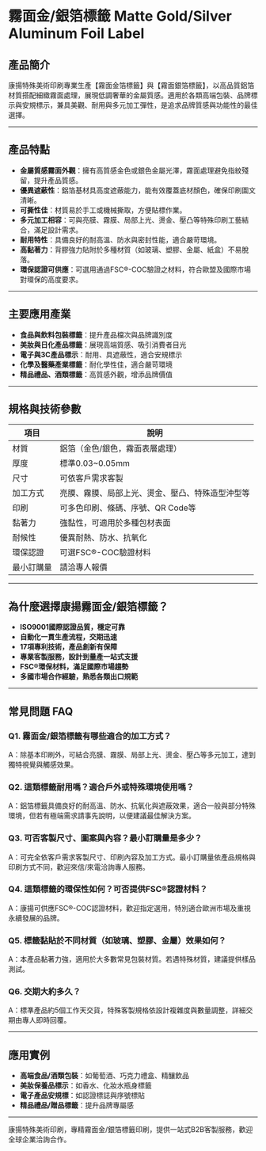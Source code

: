# 霧面金/銀箔標籤 Matte Gold/Silver Aluminum Foil Label

## 產品簡介

康揚特殊美術印刷專業生產【霧面金箔標籤】與【霧面銀箔標籤】，以高品質鋁箔材質搭配細緻霧面處理，展現低調奢華的金屬質感。適用於各類高端包裝、品牌標示與安規標示，兼具美觀、耐用與多元加工彈性，是追求品牌質感與功能性的最佳選擇。

---

## 產品特點

- **金屬質感霧面外觀**：擁有高質感金色或銀色金屬光澤，霧面處理避免指紋殘留，提升產品質感。
- **優異遮蔽性**：鋁箔基材具高度遮蔽能力，能有效覆蓋底材顏色，確保印刷圖文清晰。
- **可撕性佳**：材質易於手工或機械撕取，方便貼標作業。
- **多元加工相容**：可與亮膜、霧膜、局部上光、燙金、壓凸等特殊印刷工藝結合，滿足設計需求。
- **耐用特性**：具備良好的耐高溫、防水與密封性能，適合嚴苛環境。
- **高黏著力**：背膠強力貼附於多種材質（如玻璃、塑膠、金屬、紙盒）不易脫落。
- **環保認證可供應**：可選用通過FSC®-COC驗證之材料，符合歐盟及國際市場對環保的高度要求。

---

## 主要應用產業

- **食品與飲料包裝標籤**：提升產品檔次與品牌識別度
- **美妝與日化產品標籤**：展現高端質感、吸引消費者目光
- **電子與3C產品標示**：耐用、具遮蔽性，適合安規標示
- **化學及醫藥產業標籤**：耐化學性佳，適合嚴苛環境
- **精品禮品、酒類標籤**：高質感外觀，增添品牌價值

---

## 規格與技術參數

| 項目                | 說明                                               |
|---------------------|----------------------------------------------------|
| 材質                | 鋁箔（金色/銀色，霧面表層處理）                   |
| 厚度                | 標準0.03~0.05mm                                   |
| 尺寸                | 可依客戶需求客製                                   |
| 加工方式            | 亮膜、霧膜、局部上光、燙金、壓凸、特殊造型沖型等   |
| 印刷                | 可多色印刷、條碼、序號、QR Code等                  |
| 黏著力              | 強黏性，可適用於多種包材表面                       |
| 耐候性              | 優異耐熱、防水、抗氧化                             |
| 環保認證            | 可選FSC®-COC驗證材料                               |
| 最小訂購量          | 請洽專人報價                                       |

---

## 為什麼選擇康揚霧面金/銀箔標籤？

- **ISO9001國際認證品質，穩定可靠**
- **自動化一貫生產流程，交期迅速**
- **17項專利技術，產品創新有保障**
- **專業客製服務，設計到量產一站式支援**
- **FSC®環保材料，滿足國際市場趨勢**
- **多國市場合作經驗，熟悉各類出口規範**

---

## 常見問題 FAQ

### Q1. 霧面金/銀箔標籤有哪些適合的加工方式？
A：除基本印刷外，可結合亮膜、霧膜、局部上光、燙金、壓凸等多元加工，達到獨特視覺與觸感效果。

### Q2. 這類標籤耐用嗎？適合戶外或特殊環境使用嗎？
A：鋁箔標籤具備良好的耐高溫、防水、抗氧化與遮蔽效果，適合一般與部分特殊環境，但若有極端需求請事先說明，以便建議最佳解決方案。

### Q3. 可否客製尺寸、圖案與內容？最小訂購量是多少？
A：可完全依客戶需求客製尺寸、印刷內容及加工方式。最小訂購量依產品規格與印刷方式不同，歡迎來信/來電洽詢專人服務。

### Q4. 這類標籤的環保性如何？可否提供FSC®認證材料？
A：康揚可供應FSC®-COC認證材料，歡迎指定選用，特別適合歐洲市場及重視永續發展的品牌。

### Q5. 標籤黏貼於不同材質（如玻璃、塑膠、金屬）效果如何？
A：本產品黏著力強，適用於大多數常見包裝材質。若遇特殊材質，建議提供樣品測試。

### Q6. 交期大約多久？
A：標準產品約5個工作天交貨，特殊客製規格依設計複雜度與數量調整，詳細交期由專人即時回覆。

---

## 應用實例

- **高端食品/酒類包裝**：如葡萄酒、巧克力禮盒、精釀飲品
- **美妝保養品標示**：如香水、化妝水瓶身標籤
- **電子產品安規標**：如認證標誌與序號標貼
- **精品禮品/贈品標籤**：提升品牌專屬感

---

康揚特殊美術印刷，專精霧面金/銀箔標籤印刷，提供一站式B2B客製服務，歡迎全球企業洽詢合作。